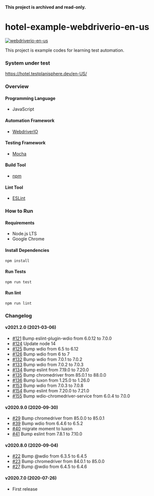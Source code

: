 **This project is archived and read-only.**

# hotel-example-webdriverio-en-us

[![webdriverio-en-us](https://github.com/testplanisphere/hotel-example-webdriverio-en-us/actions/workflows/test.yml/badge.svg)](https://github.com/testplanisphere/hotel-example-webdriverio-en-us/actions/workflows/test.yml)

This project is example codes for learning test automation.

### System under test

https://hotel.testplanisphere.dev/en-US/

### Overview

#### Programming Language

* JavaScript

#### Automation Framework

* [WebdriverIO](https://webdriver.io/)

#### Testing Framework

* [Mocha](https://mochajs.org/)

#### Build Tool

* [npm](https://www.npmjs.com/)

#### Lint Tool

* [ESLint](https://eslint.org/)

### How to Run

#### Requirements

* Node.js LTS
* Google Chrome

#### Install Dependencies

```
npm install
```

#### Run Tests

```
npm run test
```

#### Run lint

```
npm run lint
```

### Changelog

#### v2021.2.0 (2021-03-06)

* [#121](https://github.com/testplanisphere/hotel-example-webdriverio-en-us/pull/121) Bump eslint-plugin-wdio from 6.0.12 to 7.0.0
* [#124](https://github.com/testplanisphere/hotel-example-webdriverio-en-us/pull/124) Update node 14
* [#125](https://github.com/testplanisphere/hotel-example-webdriverio-en-us/pull/125) Bump wdio from 6.5 to 6.12
* [#126](https://github.com/testplanisphere/hotel-example-webdriverio-en-us/pull/126) Bump wdio from 6 to 7
* [#132](https://github.com/testplanisphere/hotel-example-webdriverio-en-us/pull/132) Bump wdio from 7.0.1 to 7.0.2
* [#133](https://github.com/testplanisphere/hotel-example-webdriverio-en-us/pull/133) Bump wdio from 7.0.2 to 7.0.3
* [#134](https://github.com/testplanisphere/hotel-example-webdriverio-en-us/pull/134) Bump eslint from 7.19.0 to 7.20.0
* [#135](https://github.com/testplanisphere/hotel-example-webdriverio-en-us/pull/135) Bump chromedriver from 85.0.1 to 88.0.0
* [#136](https://github.com/testplanisphere/hotel-example-webdriverio-en-us/pull/136) Bump luxon from 1.25.0 to 1.26.0
* [#153](https://github.com/testplanisphere/hotel-example-webdriverio-en-us/pull/153) Bump wdio from 7.0.3 to 7.0.8
* [#154](https://github.com/testplanisphere/hotel-example-webdriverio-en-us/pull/154) Bump eslint from 7.20.0 to 7.21.0
* [#155](https://github.com/testplanisphere/hotel-example-webdriverio-en-us/pull/155) Bump wdio-chromedriver-service from 6.0.4 to 7.0.0

#### v2020.9.0 (2020-09-30)

* [#29](https://github.com/testplanisphere/hotel-example-webdriverio-en-us/pull/29) Bump chromedriver from 85.0.0 to 85.0.1
* [#39](https://github.com/testplanisphere/hotel-example-webdriverio-en-us/pull/39) Bump wdio from 6.4.6 to 6.5.2
* [#40](https://github.com/testplanisphere/hotel-example-webdriverio-en-us/pull/40) migrate moment to luxon
* [#41](https://github.com/testplanisphere/hotel-example-webdriverio-en-us/pull/41) Bump eslint from 7.8.1 to 7.10.0

#### v2020.8.0 (2020-09-04)

* [#22](https://github.com/testplanisphere/hotel-example-webdriverio-en-us/pull/22) Bump @wdio from 6.3.5 to 6.4.5
* [#23](https://github.com/testplanisphere/hotel-example-webdriverio-en-us/pull/23) Bump chromedriver from 84.0.1 to 85.0.0
* [#27](https://github.com/testplanisphere/hotel-example-webdriverio-en-us/pull/27) Bump @wdio from 6.4.5 to 6.4.6

#### v2020.7.0 (2020-07-26)

* First release
